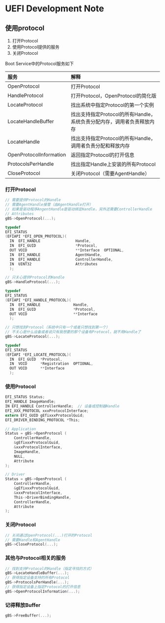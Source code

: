 # UEFI Development Note

## 使用protocol

1. 打开Protocol  
2. 使用Protocol提供的服务  
3. 关闭Protocol  

Boot Service中的Protocol服务如下  

| 服务                      | 解释                                         |
|:----------------------- |:------------------------------------------ |
| OpenProtocol            | 打开Protocol                                 |
| HandleProtocol          | 打开Protocol，OpenProtocol的简化版                |
| LocateProtocol          | 找出系统中指定Protocol的第一个实例                      |
| LocateHandleBuffer      | 找出支持指定Protocol的所有Handle，系统负责分配内存，调用者负责释放内存 |
| LocateHandle            | 找出支持指定Protocol的所有Handle，调用者负责分配和释放内存       |
| OpenProtocolInformation | 返回指定Protocol的打开信息                          |
| ProtocolsPerHandle      | 找出指定Handle上安装的所有Protocol                   |
| CloseProtocol           | 关闭Protocol（需要AgentHandle）                  |



### 打开Protocol

```c
// 需要提供Protocol的Handle
// 需要AgentHandle接管（由AgentHandle打开）
// 如果是驱动程序AngentHandle是驱动绑定Handle，另外还需要ControllerHandle  
// Attributes
gBS->OpenProtocol(...);  

typedef
EFI_STATUS
(EFIAPI *EFI_OPEN_PROTOCOL)(
  IN  EFI_HANDLE                Handle,
  IN  EFI_GUID                  *Protocol,
  OUT VOID                      **Interface  OPTIONAL,
  IN  EFI_HANDLE                AgentHandle,
  IN  EFI_HANDLE                ControllerHandle,
  IN  UINT32                    Attributes
  );

// 只关心提供Protocol的Handle
gBS->HandleProtocol(...);  

typedef
EFI_STATUS
(EFIAPI *EFI_HANDLE_PROTOCOL)(
  IN  EFI_HANDLE               Handle,
  IN  EFI_GUID                 *Protocol,
  OUT VOID                     **Interface
  );  

// 只想找到Protocol（系统中只有一个或者只想找到第一个） 
// 不关心是什么设备或者说只有我想要的那个设备有Protocol，就不用Handle了
gBS->LocateProtocol(...);

typedef
EFI_STATUS
(EFIAPI *EFI_LOCATE_PROTOCOL)(
  IN  EFI_GUID  *Protocol,
  IN  VOID      *Registration  OPTIONAL,
  OUT VOID      **Interface
  );
```

### 使用Protocol

```C
EFI_STATUS Status;
EFI_HANDLE ImageHandle;
IN EFI_HANDLE ControllerHandle;  // 设备或控制器Handle  
EFI_XXX_PROTOCOL xxxProtocolInterface;
extern EFI_GUID gEfixxxProtocolGuid;
EFI_DRIVER_BINDING_PROTOCOL *This;

// Application
Status = gBS->OpenProtocol (
    ControllerHandle,  
    &gEfixxxProtocolGuid,  
    &xxxProtocolInterface,
    ImageHandle,  
    NULL, 
    Attribute
);  

// Driver
Status = gBS->OpenProtocol (
    ControllerHandle,  
    &gEfixxxProtocolGuid,  
    &xxxProtocolInterface,
    This->DriverBindingHandle,  
    ControllerHandle, 
    Attribute
);  
```

### 关闭Protocol

```C
// 关闭通过OpenProtocol(...)打开的Protocol  
// 需要Handle和AgentHandle  
gBS->CloseProtocol(...);  
```

### 其他与Protocol相关的服务

```C
// 找到支持Protocol的Handle（指定寻找的方式）  
gBS->LocateHandleBuffer(...);  
// 获得指定设备支持的所有Protocol  
gBS->ProtocolsPerHandle(...);  
// 获得指定设备上指定Protocol的打开信息  
gBS->OpenProtocolInformation(...);
```

### 记得释放Buffer

```C
gBS->FreeBuffer(...);
```